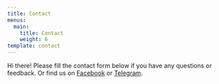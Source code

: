 ```yaml
---
title: Contact
menus:
  main:
    title: Contact
    weight: 6
template: contact
---
```

Hi there! Please fill the contact form below if you have any questions or feedback. Or find us on [Facebook](https://www.facebook.com/VisualAidSG) or [Telegram](https://t.me/visualaid).